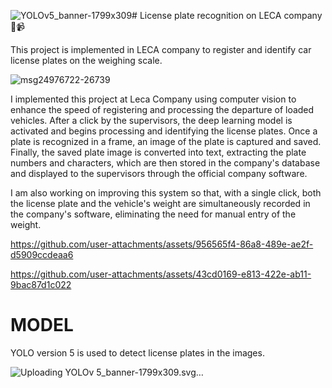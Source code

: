 ![YOLOv5_banner-1799x309](https://github.com/user-attachments/assets/d5e7c674-9c2e-4474-95d8-0cdb2b31c788)# License plate recognition on LECA company 🚚📹

This project is implemented in LECA company to register and identify car license plates on the weighing scale.


![msg24976722-26739](https://github.com/user-attachments/assets/bf9930f0-c34b-48b3-b29a-3d36fb4631f0)


I implemented this project at Leca Company using computer vision to enhance the speed of registering and processing the departure of loaded vehicles. After a click by the supervisors, the deep learning model is activated and begins processing and identifying the license plates. Once a plate is recognized in a frame, an image of the plate is captured and saved. Finally, the saved plate image is converted into text, extracting the plate numbers and characters, which are then stored in the company's database and displayed to the supervisors through the official company software.

I am also working on improving this system so that, with a single click, both the license plate and the vehicle's weight are simultaneously recorded in the company's software, eliminating the need for manual entry of the weight.



https://github.com/user-attachments/assets/956565f4-86a8-489e-ae2f-d5909ccdeaa6



https://github.com/user-attachments/assets/43cd0169-e813-422e-ab11-9bac87d1c022



# MODEL
YOLO version 5 is used to detect license plates in the images.

![Uploading YOLOv<?xml version="1.0" standalone="yes"?>
<svg xmlns="http://www.w3.org/2000/svg" width="1799" height="309">
<path style="fill:#ffffff; stroke:none;" d="M0 0L0 309L1799 309L1799 0L0 0z"/>
<path style="fill:#b9afad; stroke:none;" d="M983 19L989 15L983 19z"/>
<path style="fill:#ef4d2d; stroke:none;" d="M987 15C960.877 41.1231 932.645 66.231 908.286 94C891.29 113.376 880.01 137.907 880 164C879.991 186.328 883.813 206.622 895.615 226C938.862 297.008 1048.85 292.367 1086.03 218C1101.04 187.976 1100.92 152.439 1087.41 122C1083.53 113.249 1076.45 98.6594 1067.91 93.662C1062.36 90.4165 1046.41 106.371 1048.33 112C1051.13 120.252 1059.93 127.657 1063.69 136C1073.53 157.828 1072.39 183.735 1061.73 205C1031.16 265.993 942.986 264.205 913.785 203C909.261 193.518 906.499 182.502 906.039 172C904.261 131.376 934.753 106.247 961 80C968.906 72.0945 981.953 63.0384 986.972 53C990.512 45.9205 990.024 22.2065 987 15z"/>
<path style="fill:#f48873; stroke:none;" d="M988 15L988 52L989 52C989 41.3513 992.111 24.7977 988 15z"/>
<path style="fill:#b9afad; stroke:none;" d="M566 52L566 53L571 53L566 52z"/>
<path style="fill:#636363; stroke:none;" d="M571 52.4244C543.502 56.0455 519.836 65.3436 501.3 87C467.626 126.343 467.301 196.665 497.489 238C518.803 267.184 556.322 281.982 592 277.715C614.332 275.044 636.577 266.823 652.996 250.961C713.63 192.382 687.211 67.9023 600 53.7539C590.562 52.2227 580.529 51.1695 571 52.4244z"/>
<path style="fill:#b9afad; stroke:none;" d="M589 52L589 53L595 53L589 52M559 53L559 54L562 54L559 53M598 53L598 54L601 54L598 53z"/>
<path style="fill:#f48873; stroke:none;" d="M987 53L988 54L987 53z"/>
<path style="fill:#b9afad; stroke:none;" d="M554 54L554 55L557 55L554 54M604.667 54.3333L605.333 54.6667L604.667 54.3333z"/>
<path style="fill:#f48873; stroke:none;" d="M986 54L987 55L986 54z"/>
<path style="fill:#b9afad; stroke:none;" d="M454 55L455 56L454 55M550.667 55.3333L551.333 55.6667L550.667 55.3333M609 55L610 56L609 55z"/>
<path style="fill:#f48873; stroke:none;" d="M985 55L986 56L985 55z"/>
<path style="fill:#b9afad; stroke:none;" d="M258 56L259 57L258 56z"/>
<path style="fill:#636363; stroke:none;" d="M259 56L279.667 88L323 153L342.298 183L343 212L343 274L371 274L371 210L371.854 182L394.28 149L435.025 90L458 56C449.45 56 432.675 52.7658 425.184 57.0278C417.354 61.4834 411.285 76.5727 406.333 84C390.387 107.92 370.409 132.524 359 159C342.963 134.687 328.519 109.279 312.333 85C307.148 77.2226 301.05 61.7131 292.816 57.0278C285.132 52.6558 267.777 56 259 56z"/>
<path style="fill:#b9afad; stroke:none;" d="M293 56L294 57L293 56M424 56L425 57L424 56M547.667 56.3333L548.333 56.6667L547.667 56.3333M612.667 56.3333L613.333 56.6667L612.667 56.3333M721 56L721 275L858 275L858 274L722 274L722 121L722 77L721 56z"/>
<path style="fill:#636363; stroke:none;" d="M722 56L722 274L858 274L858 249L750 249L750 56L722 56z"/>
<path style="fill:#b9afad; stroke:none;" d="M750 56L750 249L751 249L751 113L751 74L750 56z"/>
<path style="fill:#f48873; stroke:none;" d="M984 56L985 57L984 56z"/>
<path style="fill:#b9afad; stroke:none;" d="M294 57L295 58L294 57M457 57L458 58L457 57M544 57L545 58L544 57M615.667 57.3333L616.333 57.6667L615.667 57.3333z"/>
<path style="fill:#f48873; stroke:none;" d="M983 57L984 58L983 57z"/>
<path style="fill:#b9afad; stroke:none;" d="M1025 57L1026 58L1025 57z"/>
<path style="fill:#f48873; stroke:none;" d="M1026.67 57.3333L1027.33 57.6667L1026.67 57.3333z"/>
<path style="fill:#b9afad; stroke:none;" d="M1028.67 57.3333L1029.33 57.6667L1028.67 57.3333M541 58L542 59L541 58M618 58L619 59L618 58z"/>
<path style="fill:#f48873; stroke:none;" d="M982 58L983 59L982 58z"/>
<path style="fill:#b9afad; stroke:none;" d="M1021 58L1022 59L1021 58z"/>
<path style="fill:#f48873; stroke:none;" d="M1022 58L1023 59L1022 58z"/>
<path style="fill:#ef4d2d; stroke:none;" d="M1023 58.5725C1005.84 63.4745 1014.03 90.3184 1031 85.1921C1048.26 79.9769 1040.53 53.5652 1023 58.5725z"/>
<path style="fill:#f48873; stroke:none;" d="M1031 58L1032 59L1031 58z"/>
<path style="fill:#b9afad; stroke:none;" d="M1032 58L1033 59L1032 58M260 59L261 60L260 59M295 59L296 60L295 59M422 59L423 60L422 59M539 59L540 60L539 59M621 59L622 60L621 59z"/>
<path style="fill:#f48873; stroke:none;" d="M981 59L982 60L981 59M1034 59L1035 60L1034 59z"/>
<path style="fill:#b9afad; stroke:none;" d="M296 60L297 61L296 60M455 60L456 61L455 60M536 60L537 61L536 60M623 60L624 61L623 60z"/>
<path style="fill:#f48873; stroke:none;" d="M980 60L981 61L980 60M1018 60L1019 61L1018 60z"/>
<path style="fill:#b9afad; stroke:none;" d="M454 61L455 62L454 61M534 61L535 62L534 61M625.667 61.3333L626.333 61.6667L625.667 61.3333z"/>
<path style="fill:#f48873; stroke:none;" d="M979 61L980 62L979 61M1017 61L1018 62L1017 61z"/>
<path style="fill:#b9afad; stroke:none;" d="M262 62L263 63L262 62M297 62L298 63L297 62M420 62L421 63L420 62M532 62L533 63L532 62M628 62L629 63L628 62z"/>
<path style="fill:#f48873; stroke:none;" d="M978 62L979 63L978 62M1016 62L1017 63L1016 62z"/>
<path style="fill:#b9afad; stroke:none;" d="M453 63L454 64L453 63M530 63L531 64L530 63M630 63L631 64L630 63z"/>
<path style="fill:#f48873; stroke:none;" d="M977 63L978 64L977 63M1015 63L1016 64L1015 63M1038 63L1039 64L1038 63z"/>
<path style="fill:#b9afad; stroke:none;" d="M452 64L453 65L452 64M528 64L529 65L528 64z"/>
<path style="fill:#f48873; stroke:none;" d="M976 64L977 65L976 64z"/>
<path style="fill:#b9afad; stroke:none;" d="M1039 64L1040 65L1039 64M264 65L265 66L264 65M299 65L300 66L299 65M418 65L419 66L418 65M526 65L527 66L526 65M633 65L634 66L633 65z"/>
<path style="fill:#f48873; stroke:none;" d="M975 65L976 66L975 65M1014 65L1015 66L1014 65z"/>
<path style="fill:#b9afad; stroke:none;" d="M525 66L526 67L525 66M635 66L636 67L635 66z"/>
<path style="fill:#f48873; stroke:none;" d="M974 66L975 67L974 66M1040.33 66.6667L1040.67 67.3333L1040.33 66.6667z"/>
<path style="fill:#b9afad; stroke:none;" d="M450 67L451 68L450 67M523 67L524 68L523 67M637 67L638 68L637 67z"/>
<path style="fill:#f48873; stroke:none;" d="M973 67L974 68L973 67z"/>
<path style="fill:#b9afad; stroke:none;" d="M1013 67L1014 68L1013 67M266 68L267 69L266 68M301 68L302 69L301 68M416 68L417 69L416 68M638 68L639 69L638 68z"/>
<path style="fill:#f48873; stroke:none;" d="M972 68L973 69L972 68M1013 68L1014 69L1013 68z"/>
<path style="fill:#b9afad; stroke:none;" d="M520 69L521 70L520 69M640 69L641 70L640 69z"/>
<path style="fill:#f48873; stroke:none;" d="M971 69L972 70L971 69z"/>
<path style="fill:#b9afad; stroke:none;" d="M415 70L416 71L415 70M448 70L449 71L448 70M519 70L520 71L519 70M641 70L642 71L641 70z"/>
<path style="fill:#f48873; stroke:none;" d="M970 70L971 71L970 70z"/>
<path style="fill:#b9afad; stroke:none;" d="M1041 70L1041 73L1042 73L1041 70M268 71L269 72L268 71M303 71L304 72L303 71M414 71L415 72L414 71M517 71L518 72L517 71z"/>
<path style="fill:#f48873; stroke:none;" d="M969 71L970 72L969 71z"/>
<path style="fill:#b9afad; stroke:none;" d="M1314 71L1314 85L1315 85L1314 71z"/>
<path style="fill:#636363; stroke:none;" d="M1315 71L1313.01 139L1312 178C1336.07 174.394 1356.5 161.531 1381 173.81C1410.37 188.529 1414.18 235.884 1383 251.623C1369.05 258.667 1349.82 257.685 1338 246.895C1334.11 243.336 1329.55 232.179 1324.79 230.788C1318.13 228.845 1305.71 236.447 1299 238C1302.16 268.8 1342.69 282.862 1369 279.715C1422.02 273.373 1450.89 214.17 1419.78 169C1411.77 157.377 1398.74 149.178 1385 146.211C1371 143.189 1354.34 143.261 1341 149L1341 97L1425 97L1425 71L1315 71z"/>
<path style="fill:#b9afad; stroke:none;" d="M516 72L517 73L516 72M644 72L645 73L644 72z"/>
<path style="fill:#f48873; stroke:none;" d="M968 72L969 73L968 72z"/>
<path style="fill:#b9afad; stroke:none;" d="M413 73L414 74L413 73M446 73L447 74L446 73M515 73L516 74L515 73M645 73L646 74L645 73z"/>
<path style="fill:#f48873; stroke:none;" d="M967 73L968 74L967 73z"/>
<path style="fill:#b9afad; stroke:none;" d="M270 74L271 75L270 74M305 74L306 75L305 74M412 74L413 75L412 74M445 74L446 75L445 74z"/>
<path style="fill:#f48873; stroke:none;" d="M966 74L967 75L966 74z"/>
<path style="fill:#b9afad; stroke:none;" d="M271 75L272 76L271 75z"/>
<path style="fill:#f48873; stroke:none;" d="M965 75L966 76L965 75M1013 75L1014 76L1013 75z"/>
<path style="fill:#b9afad; stroke:none;" d="M306 76L307 77L306 76M411 76L412 77L411 76M444 76L445 77L444 76M511 76L512 77L511 76M649 76L650 77L649 76z"/>
<path style="fill:#f48873; stroke:none;" d="M964 76L965 77L964 76M1040 76L1041 77L1040 76z"/>
<path style="fill:#b9afad; stroke:none;" d="M272 77L273 78L272 77M307 77L308 78L307 77M410 77L411 78L410 77M443 77L444 78L443 77M510 77L511 78L510 77M568 77L568 78L572 78L568 77z"/>
<path style="fill:#ffffff; stroke:none;" d="M572 77.4252C552.307 80.1058 533.911 88.6656 521.761 105C511.751 118.457 508.46 134.703 506.831 151C502.595 193.365 515.942 241.045 563 251.575C572.075 253.606 582.758 253.912 592 252.711C687.131 240.348 671.932 63.8221 572 77.4252z"/>
<path style="fill:#b9afad; stroke:none;" d="M590 77L590 78L593 78L590 77M650 77L651 78L650 77z"/>
<path style="fill:#f48873; stroke:none;" d="M963 77L964 78L963 77z"/>
<path style="fill:#b9afad; stroke:none;" d="M273 78L274 79L273 78M509 78L510 79L509 78M563.667 78.3333L564.333 78.6667L563.667 78.3333M596.667 78.3333L597.333 78.6667L596.667 78.3333M651 78L652 79L651 78z"/>
<path style="fill:#f48873; stroke:none;" d="M962 78L963 79L962 78M1014 78L1015 79L1014 78M1039 78L1040 79L1039 78z"/>
<path style="fill:#b9afad; stroke:none;" d="M308 79L309 80L308 79M409 79L410 80L409 79M508 79L509 80L508 79M559.667 79.3333L560.333 79.6667L559.667 79.3333M600.667 79.3333L601.333 79.6667L600.667 79.3333M652 79L653 80L652 79z"/>
<path style="fill:#f48873; stroke:none;" d="M961 79L962 80L961 79M1015 79L1016 80L1015 79z"/>
<path style="fill:#b9afad; stroke:none;" d="M274 80L275 81L274 80M309 80L310 81L309 80M408 80L409 81L408 80M441 80L442 81L441 80M507 80L508 81L507 80M556 80L557 81L556 80M604 80L605 81L604 80M653 80L654 81L653 80z"/>
<path style="fill:#f48873; stroke:none;" d="M960 80L961 81L960 80M1038 80L1039 81L1038 80z"/>
<path style="fill:#b9afad; stroke:none;" d="M275 81L276 82L275 81M506 81L507 82L506 81M553 81L554 82L553 81M607 81L608 82L607 81M654 81L655 82L654 81z"/>
<path style="fill:#f48873; stroke:none;" d="M959 81L960 82L959 81z"/>
<path style="fill:#b9afad; stroke:none;" d="M1016 81L1017 82L1016 81z"/>
<path style="fill:#f48873; stroke:none;" d="M1037 81L1038 82L1037 81z"/>
<path style="fill:#b9afad; stroke:none;" d="M310 82L311 83L310 82M407 82L408 83L407 82M505 82L506 83L505 82M550.667 82.3333L551.333 82.6667L550.667 82.3333M609 82L610 83L609 82M655 82L656 83L655 82z"/>
<path style="fill:#f48873; stroke:none;" d="M958 82L959 83L958 82z"/>
<path style="fill:#b9afad; stroke:none;" d="M1017 82L1018 83L1017 82z"/>
<path style="fill:#f48873; stroke:none;" d="M1036 82L1037 83L1036 82z"/>
<path style="fill:#b9afad; stroke:none;" d="M276 83L277 84L276 83M311 83L312 84L311 83M406 83L407 84L406 83M439 83L440 84L439 83M504 83L505 84L504 83M548 83L549 84L548 83M611 83L612 84L611 83M656 83L657 84L656 83z"/>
<path style="fill:#f48873; stroke:none;" d="M957 83L958 84L957 83z"/>
<path style="fill:#b9afad; stroke:none;" d="M1035 83L1036 84L1035 83M277 84L278 85L277 84M503 84L504 85L503 84M546 84L547 85L546 84M613 84L614 85L613 84M657 84L658 85L657 84z"/>
<path style="fill:#f48873; stroke:none;" d="M956 84L957 85L956 84z"/>
<path style="fill:#b9afad; stroke:none;" d="M1020 84L1021 85L1020 84z"/>
<path style="fill:#f48873; stroke:none;" d="M1033 84L1034 85L1033 84z"/>
<path style="fill:#b9afad; stroke:none;" d="M312 85L313 86L312 85M405 85L406 86L405 85M502 85L503 86L502 85M544 85L545 86L544 85M615 85L616 86L615 85M658 85L659 86L658 85z"/>
<path style="fill:#f48873; stroke:none;" d="M955 85L956 86L955 85M1023.67 85.3333L1024.33 85.6667L1023.67 85.3333M1030 85L1031 86L1030 85z"/>
<path style="fill:#b9afad; stroke:none;" d="M1031 85L1032 86L1031 85M278 86L279 87L278 86M313 86L314 87L313 86M404 86L405 87L404 86M437 86L438 87L437 86M617 86L618 87L617 86z"/>
<path style="fill:#f48873; stroke:none;" d="M954 86L955 87L954 86z"/>
<path style="fill:#b9afad; stroke:none;" d="M1314.33 86.6667L1314.67 87.3333L1314.33 86.6667M279 87L280 88L279 87M436 87L437 88L436 87M541 87L542 88L541 87M619 87L620 88L619 87z"/>
<path style="fill:#f48873; stroke:none;" d="M953 87L954 88L953 87z"/>
<path style="fill:#b9afad; stroke:none;" d="M314 88L315 89L314 88M403 88L404 89L403 88M539 88L540 89L539 88M620 88L621 89L620 88z"/>
<path style="fill:#f48873; stroke:none;" d="M952 88L953 89L952 88z"/>
<path style="fill:#b9afad; stroke:none;" d="M280 89L281 90L280 89M402 89L403 90L402 89M435 89L436 90L435 89M499 89L500 90L499 89M538 89L539 90L538 89M622 89L623 90L622 89M661 89L662 90L661 89z"/>
<path style="fill:#f48873; stroke:none;" d="M951 89L952 90L951 89z"/>
<path style="fill:#b9afad; stroke:none;" d="M281 90L282 91L281 90M434 90L435 91L434 90M498 90L499 91L498 90M623 90L624 91L623 90M662 90L663 91L662 90z"/>
<path style="fill:#f48873; stroke:none;" d="M950 90L951 91L950 90z"/>
<path style="fill:#b9afad; stroke:none;" d="M316 91L317 92L316 91M401 91L402 92L401 91M535 91L536 92L535 91z"/>
<path style="fill:#f48873; stroke:none;" d="M949 91L950 92L949 91M1065 91L1066 92L1065 91z"/>
<path style="fill:#b9afad; stroke:none;" d="M282 92L283 93L282 92M534 92L535 93L534 92M626 92L627 93L626 92z"/>
<path style="fill:#f48873; stroke:none;" d="M948 92L949 93L948 92z"/>
<path style="fill:#b9afad; stroke:none;" d="M283 93L284 94L283 93M432 93L433 94L432 93M496 93L497 94L496 93M627 93L628 94L627 93M664 93L665 94L664 93z"/>
<path style="fill:#f48873; stroke:none;" d="M947 93L948 94L947 93z"/>
<path style="fill:#b9afad; stroke:none;" d="M318 94L319 95L318 94M399 94L400 95L399 94M495 94L496 95L495 94M531 94L532 95L531 94M628 94L629 95L628 94z"/>
<path style="fill:#f48873; stroke:none;" d="M946 94L947 95L946 94z"/>
<path style="fill:#b9afad; stroke:none;" d="M284 95L285 96L284 95M530 95L531 96L530 95z"/>
<path style="fill:#f48873; stroke:none;" d="M945 95L946 96L945 95z"/>
<path style="fill:#b9afad; stroke:none;" d="M285 96L286 97L285 96M430 96L431 97L430 96M494 96L495 97L494 96M529 96L530 97L529 96M666 96L667 97L666 96z"/>
<path style="fill:#f48873; stroke:none;" d="M906 96L907 97L906 96M944 96L945 97L944 96z"/>
<path style="fill:#b9afad; stroke:none;" d="M320 97L321 98L320 97M397 97L398 98L397 97M493 97L494 98L493 97M528 97L529 98L528 97z"/>
<path style="fill:#f48873; stroke:none;" d="M905 97L906 98L905 97M943 97L944 98L943 97M1071 97L1072 98L1071 97z"/>
<path style="fill:#b9afad; stroke:none;" d="M1341 97L1341 115L1342 115L1341 97M286 98L287 99L286 98M527 98L528 99L527 98M667 98L668 99L667 98z"/>
<path style="fill:#f48873; stroke:none;" d="M904 98L905 99L904 98M942 98L943 99L942 98M1072 98L1073 99L1072 98z"/>
<path style="fill:#b9afad; stroke:none;" d="M287 99L288 100L287 99M428 99L429 100L428 99M492 99L493 100L492 99M526 99L527 100L526 99M668 99L669 100L668 99M903 99L904 100L903 99z"/>
<path style="fill:#f48873; stroke:none;" d="M941 99L942 100L941 99z"/>
<path style="fill:#b9afad; stroke:none;" d="M1073 99L1074 100L1073 99M322 100L323 101L322 100M395 100L396 101L395 100M427 100L428 101L427 100M525 100L526 101L525 100M634 100L635 101L634 100z"/>
<path style="fill:#f48873; stroke:none;" d="M940 100L941 101L940 100z"/>
<path style="fill:#b9afad; stroke:none;" d="M288 101L289 102L288 101M524 101L525 102L524 101M635 101L636 102L635 101M669 101L670 102L669 101z"/>
<path style="fill:#f48873; stroke:none;" d="M939 101L940 102L939 101z"/>
<path style="fill:#b9afad; stroke:none;" d="M289 102L290 103L289 102M323 102L324 103L323 102M426 102L427 103L426 102M490 102L491 103L490 102M523 102L524 103L523 102M636 102L637 103L636 102z"/>
<path style="fill:#f48873; stroke:none;" d="M901 102L902 103L901 102M938 102L939 103L938 102M1075 102L1076 103L1075 102z"/>
<path style="fill:#b9afad; stroke:none;" d="M324 103L325 104L324 103M393 103L394 104L393 103M425 103L426 104L425 103M670 103L671 104L670 103M900 103L901 104L900 103z"/>
<path style="fill:#f48873; stroke:none;" d="M937 103L938 104L937 103M1076 103L1077 104L1076 103z"/>
<path style="fill:#b9afad; stroke:none;" d="M290 104L291 105L290 104M489 104L490 105L489 104z"/>
<path style="fill:#f48873; stroke:none;" d="M936 104L937 105L936 104z"/>
<path style="fill:#b9afad; stroke:none;" d="M291 105L292 106L291 105M325 105L326 106L325 105M521 105L522 106L521 105M638 105L639 106L638 105M671 105L672 106L671 105z"/>
<path style="fill:#f48873; stroke:none;" d="M935 105L936 106L935 105z"/>
<path style="fill:#b9afad; stroke:none;" d="M326 106L327 107L326 106M391 106L392 107L391 106M423 106L424 107L423 106M488 106L489 107L488 106M520 106L521 107L520 106M639 106L640 107L639 106z"/>
<path style="fill:#f48873; stroke:none;" d="M898 106L899 107L898 106M934 106L935 107L934 106M1078 106L1079 107L1078 106z"/>
<path style="fill:#b9afad; stroke:none;" d="M292 107L293 108L292 107M672 107L673 108L672 107z"/>
<path style="fill:#f48873; stroke:none;" d="M933 107L934 108L933 107z"/>
<path style="fill:#b9afad; stroke:none;" d="M1079 107L1080 108L1079 107M293 108L294 109L293 108M327 108L328 109L327 108M487 108L488 109L487 108M519 108L520 109L519 108M640 108L641 109L640 108z"/>
<path style="fill:#f48873; stroke:none;" d="M932 108L933 109L932 108z"/>
<path style="fill:#b9afad; stroke:none;" d="M328 109L329 110L328 109M389 109L390 110L389 109M421 109L422 110L421 109M518 109L519 110L518 109M641 109L642 110L641 109M673 109L674 110L673 109z"/>
<path style="fill:#f48873; stroke:none;" d="M896 109L897 110L896 109M931 109L932 110L931 109M1080 109L1081 110L1080 109z"/>
<path style="fill:#b9afad; stroke:none;" d="M294 110L295 111L294 110M486 110L487 111L486 110z"/>
<path style="fill:#f48873; stroke:none;" d="M930 110L931 111L930 110z"/>
<path style="fill:#b9afad; stroke:none;" d="M1046 110L1047 111L1046 110M295 111L296 112L295 111M329 111L330 112L329 111M517 111L518 112L517 111M642 111L643 112L642 111M674 111L675 112L674 111z"/>
<path style="fill:#f48873; stroke:none;" d="M929 111L930 112L929 111M1047 111L1048 112L1047 111z"/>
<path style="fill:#b9afad; stroke:none;" d="M1313 111L1313 134L1314 134L1313 111M330 112L331 113L330 112M387 112L388 113L387 112M419 112L420 113L419 112M894 112L895 113L894 112z"/>
<path style="fill:#f48873; stroke:none;" d="M928 112L929 113L928 112M1082 112L1083 113L1082 112z"/>
<path style="fill:#b9afad; stroke:none;" d="M296 113L297 114L296 113M418 113L419 114L418 113M485 113L486 114L485 113M516 113L517 114L516 113M643 113L644 114L643 113M675.333 113.667L675.667 114.333L675.333 113.667z"/>
<path style="fill:#f48873; stroke:none;" d="M927 113L928 114L927 113z"/>
<path style="fill:#b9afad; stroke:none;" d="M297 114L298 115L297 114M331 114L332 115L331 114M386 114L387 115L386 114M644 114L645 115L644 114z"/>
<path style="fill:#f48873; stroke:none;" d="M893 114L894 115L893 114M926 114L927 115L926 114M1083 114L1084 115L1083 114z"/>
<path style="fill:#b9afad; stroke:none;" d="M385 115L386 116L385 115M417 115L418 116L417 115M484.333 115.667L484.667 116.333L484.333 115.667M515 115L516 116L515 115M298 116L299 117L298 116M416 116L417 117L416 116M645.333 116.667L645.667 117.333L645.333 116.667M676 116L677 117L676 116z"/>
<path style="fill:#f48873; stroke:none;" d="M892 116L893 117L892 116z"/>
<path style="fill:#b9afad; stroke:none;" d="M1051 116L1052 117L1051 116z"/>
<path style="fill:#f48873; stroke:none;" d="M1084 116L1085 117L1084 116z"/>
<path style="fill:#b9afad; stroke:none;" d="M299 117L300 118L299 117M333 117L334 118L333 117M384 117L385 118L384 117M514 117L515 118L514 117z"/>
<path style="fill:#f48873; stroke:none;" d="M1052 117L1053 118L1052 117z"/>
<path style="fill:#b9afad; stroke:none;" d="M334 118L335 119L334 118M383 118L384 119L383 118M483 118L484 119L483 118M677.333 118.667L677.667 119.333L677.333 118.667z"/>
<path style="fill:#f48873; stroke:none;" d="M923 118L924 119L923 118M1053 118L1054 119L1053 118z"/>
<path style="fill:#b9afad; stroke:none;" d="M300 119L301 120L300 119M414 119L415 120L414 119M513 119L514 120L513 119M646 119L647 120L646 119M890 119L891 120L890 119z"/>
<path style="fill:#f48873; stroke:none;" d="M922 119L923 120L922 119z"/>
<path style="fill:#b9afad; stroke:none;" d="M1086 119L1087 120L1086 119M301 120L302 121L301 120M335 120L336 121L335 120M382 120L383 121L382 120z"/>
<path style="fill:#f48873; stroke:none;" d="M890 120L891 121L890 120z"/>
<path style="fill:#b9afad; stroke:none;" d="M1054 120L1055 121L1054 120M381 121L382 122L381 121M482 121L483 122L482 121M647.333 121.667L647.667 122.333L647.333 121.667M678.333 121.667L678.667 122.333L678.333 121.667z"/>
<path style="fill:#f48873; stroke:none;" d="M1055 121L1056 122L1055 121z"/>
<path style="fill:#b9afad; stroke:none;" d="M302 122L303 123L302 122M412 122L413 123L412 122M512 122L513 123L512 122z"/>
<path style="fill:#f48873; stroke:none;" d="M889 122L890 123L889 122M920 122L921 123L920 122M1087 122L1088 123L1087 122z"/>
<path style="fill:#b9afad; stroke:none;" d="M303 123L304 124L303 123M337 123L338 124L337 123M380 123L381 124L380 123M648.333 123.667L648.667 124.333L648.333 123.667M379 124L380 125L379 124M481.333 124.667L481.667 125.333L481.333 124.667M679.333 124.667L679.667 125.333L679.333 124.667z"/>
<path style="fill:#f48873; stroke:none;" d="M888 124L889 125L888 124M1057 124L1058 125L1057 124M1088 124L1089 125L1088 124z"/>
<path style="fill:#b9afad; stroke:none;" d="M304 125L305 126L304 125M338 125L339 126L338 125M410 125L411 126L410 125M511 125L512 126L511 125z"/>
<path style="fill:#f48873; stroke:none;" d="M918 125L919 126L918 125z"/>
<path style="fill:#b9afad; stroke:none;" d="M305 126L306 127L305 126M339 126L340 127L339 126M378 126L379 127L378 126M409 126L410 127L409 126M649 126L650 127L649 126M887 126L888 127L887 126z"/>
<path style="fill:#f48873; stroke:none;" d="M1089 126L1090 127L1089 126z"/>
<path style="fill:#b9afad; stroke:none;" d="M917 127L918 128L917 127z"/>
<path style="fill:#f48873; stroke:none;" d="M1059 127L1060 128L1059 127z"/>
<path style="fill:#b9afad; stroke:none;" d="M306 128L307 129L306 128M340 128L341 129L340 128M408 128L409 129L408 128M480.333 128.667L480.667 129.333L480.333 128.667M510 128L511 129L510 128M680 128L681 129L680 128M1090 128L1091 129L1090 128M307 129L308 130L307 129M376 129L377 130L376 129M407 129L408 130L407 129M650.333 129.667L650.667 130.333L650.333 129.667z"/>
<path style="fill:#f48873; stroke:none;" d="M886 129L887 130L886 129M1060 129L1061 130L1060 129M1090 129L1091 130L1090 129M915 130L916 131L915 130z"/>
<path style="fill:#b9afad; stroke:none;" d="M308 131L309 132L308 131M342 131L343 132L342 131M509.333 131.667L509.667 132.333L509.333 131.667M681.333 131.667L681.667 132.333L681.333 131.667M885 131L886 132L885 131z"/>
<path style="fill:#f48873; stroke:none;" d="M1061 131L1062 132L1061 131M1091.33 131.667L1091.67 132.333L1091.33 131.667z"/>
<path style="fill:#b9afad; stroke:none;" d="M309 132L310 133L309 132M374 132L375 133L374 132M405 132L406 133L405 132M479.333 132.667L479.667 133.333L479.333 132.667M651.333 132.667L651.667 133.333L651.333 132.667z"/>
<path style="fill:#f48873; stroke:none;" d="M885 132L886 133L885 132M914 132L915 133L914 132z"/>
<path style="fill:#b9afad; stroke:none;" d="M343 133L344 134L343 133z"/>
<path style="fill:#f48873; stroke:none;" d="M1062 133L1063 134L1062 133z"/>
<path style="fill:#b9afad; stroke:none;" d="M310 134L311 135L310 134M344 134L345 135L344 134M373 134L374 135L373 134M884 134L885 135L884 134z"/>
<path style="fill:#f48873; stroke:none;" d="M913 134L914 135L913 134M1092.33 134.667L1092.67 135.333L1092.33 134.667z"/>
<path style="fill:#b9afad; stroke:none;" d="M311 135L312 136L311 135M372 135L373 136L372 135M403 135L404 136L403 135z"/>
<path style="fill:#f48873; stroke:none;" d="M884 135L885 136L884 135z"/>
<path style="fill:#b9afad; stroke:none;" d="M913 135L914 136L913 135z"/>
<path style="fill:#f48873; stroke:none;" d="M1063 135L1064 136L1063 135z"/>
<path style="fill:#b9afad; stroke:none;" d="M345 136L346 137L345 136M478 136L478 139L479 139L478 136M508.333 136.667L508.667 137.333L508.333 136.667M652 136L652 139L653 139L652 136M682.333 136.667L682.667 137.333L682.333 136.667M312 137L313 138L312 137M371 137L372 138L371 137M883 137L884 138L883 137M912 137L913 138L912 137z"/>
<path style="fill:#f48873; stroke:none;" d="M1064 137L1065 138L1064 137z"/>
<path style="fill:#b9afad; stroke:none;" d="M1093 137L1094 138L1093 137M313 138L314 139L313 138M401 138L402 139L401 138z"/>
<path style="fill:#f48873; stroke:none;" d="M883 138L884 139L883 138z"/>
<path style="fill:#b9afad; stroke:none;" d="M1064 138L1065 139L1064 138z"/>
<path style="fill:#f48873; stroke:none;" d="M1093 138L1094 139L1093 138z"/>
<path style="fill:#b9afad; stroke:none;" d="M347 139L348 140L347 139M400 139L401 140L400 139z"/>
<path style="fill:#f48873; stroke:none;" d="M911 139L912 140L911 139z"/>
<path style="fill:#636363; stroke:none;" d="M1146 139L1202 277L1230.35 274.972L1235.2 265L1245.42 239L1271 174L1284 139C1277.61 139 1262.93 136.249 1257.65 140.028C1251.34 144.541 1247.88 162.752 1245.34 170C1236.94 193.979 1229.55 221.923 1217 244C1207.34 218.968 1196.99 194.16 1187.68 169C1185.07 161.957 1181.49 144.421 1175.35 140.028C1169.6 135.914 1152.99 139 1146 139z"/>
<path style="fill:#b9afad; stroke:none;" d="M1256.33 139.667L1256.67 140.333L1256.33 139.667M1284 139L1285 140L1284 139M314 140L315 141L314 140M369 140L370 141L369 140z"/>
<path style="fill:#f48873; stroke:none;" d="M1065 140L1066 141L1065 140z"/>
<path style="fill:#b9afad; stroke:none;" d="M1146 140L1147 141L1146 140M1176 140L1177 141L1176 140M315 141L316 142L315 141M348 141L349 142L348 141M399 141L400 142L399 141M507 141L507 144L508 144L507 141M653 141L653 144L654 144L653 141M683 141L683 144L684 144L683 141M882 141L883 142L882 141z"/>
<path style="fill:#f48873; stroke:none;" d="M1094.33 141.667L1094.67 142.333L1094.33 141.667z"/>
<path style="fill:#b9afad; stroke:none;" d="M368 142L369 143L368 142M398 142L399 143L398 142M477 142L477 146L478 146L477 142z"/>
<path style="fill:#f48873; stroke:none;" d="M882 142L883 143L882 142M910 142L911 143L910 142z"/>
<path style="fill:#b9afad; stroke:none;" d="M1147 142L1148 143L1147 142M1177 142L1178 143L1177 142M1255 142L1256 143L1255 142M1283 142L1284 143L1283 142M316 143L317 144L316 143M367 143L368 144L367 143z"/>
<path style="fill:#f48873; stroke:none;" d="M1066 143L1067 144L1066 143z"/>
<path style="fill:#b9afad; stroke:none;" d="M317 144L318 145L317 144M350 144L351 145L350 144M1066 144L1067 145L1066 144M1282 144L1283 145L1282 144M1340 144L1340 148L1341 148L1340 144M1358 144L1358 145L1365 145L1358 144M1372 144L1372 145L1378 145L1372 144M366 145L367 146L366 145M396 145L397 146L396 145M881 145L882 146L881 145z"/>
<path style="fill:#f48873; stroke:none;" d="M909 145L910 146L909 145z"/>
<path style="fill:#b9afad; stroke:none;" d="M1095 145L1096 146L1095 145M1148 145L1149 146L1148 145M1178 145L1179 146L1178 145M1254 145L1255 146L1254 145M1351 145L1351 146L1354 146L1351 145M1381 145L1381 146L1384 146L1381 145M318 146L319 147L318 146M351 146L352 147L351 146z"/>
<path style="fill:#f48873; stroke:none;" d="M881.333 146.667L881.667 147.333L881.333 146.667z"/>
<path style="fill:#b9afad; stroke:none;" d="M909 146L910 147L909 146z"/>
<path style="fill:#f48873; stroke:none;" d="M1067.33 146.667L1067.67 147.333L1067.33 146.667M1095 146L1096 147L1095 146z"/>
<path style="fill:#b9afad; stroke:none;" d="M1347.67 146.333L1348.33 146.667L1347.67 146.333M1386.67 146.333L1387.33 146.667L1386.67 146.333M319 147L320 148L319 147M365 147L366 148L365 147M1149 147L1150 148L1149 147M1179.33 147.667L1179.67 148.333L1179.33 147.667M1253.33 147.667L1253.67 148.333L1253.33 147.667M1281 147L1282 148L1281 147M1343.67 147.333L1344.33 147.667L1343.67 147.333M1390 147L1391 148L1390 147M352 148L353 149L352 148M364 148L365 149L364 148M394 148L395 149L394 148M506 148L506 154L507 154L506 148M654 148L654 152L655 152L654 148M684 148L684 154L685 154L684 148z"/>
<path style="fill:#f48873; stroke:none;" d="M908.333 148.667L908.667 149.333L908.333 148.667z"/>
<path style="fill:#b9afad; stroke:none;" d="M1341 148L1342 149L1341 148M1392.67 148.333L1393.33 148.667L1392.67 148.333M320 149L321 150L320 149M353 149L354 150L353 149M1280.33 149.667L1280.67 150.333L1280.33 149.667M1395 149L1396 150L1395 149M321 150L322 151L321 150M363 150L364 151L363 150M476 150L476 157L477 157L476 150M908 150L909 151L908 150z"/>
<path style="fill:#f48873; stroke:none;" d="M1068.33 150.667L1068.67 151.333L1068.33 150.667z"/>
<path style="fill:#b9afad; stroke:none;" d="M1096 150L1097 151L1096 150M1150 150L1151 151L1150 150M1180 150L1181 151L1180 150M1252 150L1253 151L1252 150M1397 150L1398 151L1397 150M354 151L355 152L354 151M392 151L393 152L392 151M880 151L881 152L880 151z"/>
<path style="fill:#f48873; stroke:none;" d="M1096.33 151.667L1096.67 152.333L1096.33 151.667z"/>
<path style="fill:#b9afad; stroke:none;" d="M1399 151L1400 152L1399 151M322 152L323 153L322 152M362 152L363 153L362 152M391 152L392 153L391 152z"/>
<path style="fill:#f48873; stroke:none;" d="M880 152L880 155L881 155L880 152z"/>
<path style="fill:#b9afad; stroke:none;" d="M1068 152L1069 153L1068 152M1151 152L1152 153L1151 152M1181.33 152.667L1181.67 153.333L1181.33 152.667M1279 152L1280 153L1279 152M1401 152L1402 153L1401 152M323 153L324 154L323 153M355 153L356 154L355 153M361 153L362 154L361 153z"/>
<path style="fill:#f48873; stroke:none;" d="M907 153L907 156L908 156L907 153z"/>
<path style="fill:#b9afad; stroke:none;" d="M1251 153L1252 154L1251 153M1403 153L1404 154L1403 153M390 154L391 155L390 154M1278.33 154.667L1278.67 155.333L1278.33 154.667M1404 154L1405 155L1404 154M324 155L325 156L324 155M356 155L357 156L356 155M360 155L361 156L360 155M389 155L390 156L389 155M1152 155L1153 156L1152 155M1182 155L1183 156L1182 155M1250.33 155.667L1250.67 156.333L1250.33 155.667M1406 155L1407 156L1406 155M325 156L326 157L325 156M357 156L358 157L357 156z"/>
<path style="fill:#f48873; stroke:none;" d="M1069.33 156.667L1069.67 157.333L1069.33 156.667z"/>
<path style="fill:#b9afad; stroke:none;" d="M1407 156L1408 157L1407 156M359 157L360 158L359 157M1097.33 157.667L1097.67 158.333L1097.33 157.667M1153 157L1154 158L1153 157M1277 157L1278 158L1277 157M326 158L327 159L326 158M358 158L359 159L358 158M387 158L388 159L387 158M1069.33 158.667L1069.67 159.333L1069.33 158.667M1183 158L1184 159L1183 158M1249 158L1250 159L1249 158M1312 158L1312 177L1313 177L1312 158M327 159L328 160L327 159M655 159L655 172L656 172L655 159M879.333 159.667L879.667 160.333L879.333 159.667z"/>
<path style="fill:#f48873; stroke:none;" d="M906 159L906 164L907 164L906 159M1097 159L1097 165L1098 165L1097 159z"/>
<path style="fill:#b9afad; stroke:none;" d="M1154.33 159.667L1154.67 160.333L1154.33 159.667M1276.33 159.667L1276.67 160.333L1276.33 159.667M1411 159L1412 160L1411 159M1184 160L1185 161L1184 160M1412 160L1413 161L1412 160M385 161L386 162L385 161z"/>
<path style="fill:#f48873; stroke:none;" d="M879 161L879 177L880 177L879 161z"/>
<path style="fill:#b9afad; stroke:none;" d="M1248 161L1249 162L1248 161M1413 161L1414 162L1413 161M329 162L330 163L329 162M505 162L505 172L506 172L505 162M1155 162L1156 163L1155 162M1275 162L1276 163L1275 162M1414 162L1415 163L1414 162M1185 163L1186 164L1185 163M1247.33 163.667L1247.67 164.333L1247.33 163.667M1415 163L1416 164L1415 163M383 164L384 165L383 164M906 164L906 173L907 173L906 164M1156.33 164.667L1156.67 165.333L1156.33 164.667M1416 164L1417 165L1416 164M331 165L332 166L331 165M382 165L383 166L382 165M1186 165L1187 166L1186 165M1274 165L1275 166L1274 165z"/>
<path style="fill:#f48873; stroke:none;" d="M1070 166L1070 172L1071 172L1070 166z"/>
<path style="fill:#b9afad; stroke:none;" d="M1246 166L1247 167L1246 166M381 167L382 168L381 167M1157 167L1158 168L1157 167M1273 167L1274 168L1273 167M1418 167L1419 168L1418 167M333 168L334 169L333 168M380 168L381 169L380 168M1187 168L1188 169L1187 168M1350 168L1350 169L1361 169L1350 168M1419 168L1420 169L1419 168M1158.33 169.667L1158.67 170.333L1158.33 169.667M1245 169L1246 170L1245 169M1343 169L1343 170L1346 170L1343 169M1366.67 169.333L1367.33 169.667L1366.67 169.333M1188.33 170.667L1188.67 171.333L1188.33 170.667M1272 170L1273 171L1272 170M1338.67 170.333L1339.33 170.667L1338.67 170.333M1370 170L1370 171L1373 171L1370 170M335 171L336 172L335 171M378 171L379 172L378 171z"/>
<path style="fill:#f48873; stroke:none;" d="M1097 171L1097 177L1098 177L1097 171z"/>
<path style="fill:#b9afad; stroke:none;" d="M1244.33 171.667L1244.67 172.333L1244.33 171.667M1333.67 171.333L1334.33 171.667L1333.67 171.333M1374.67 171.333L1375.33 171.667L1374.67 171.333M1421 171L1422 172L1421 171M1159 172L1160 173L1159 172M1271 172L1272 173L1271 172M1329.67 172.333L1330.33 172.667L1329.67 172.333M1377.67 172.333L1378.33 172.667L1377.67 172.333z"/>
<path style="fill:#f48873; stroke:none;" d="M906 173L906 177L907 177L906 173z"/>
<path style="fill:#b9afad; stroke:none;" d="M1189 173L1190 174L1189 173M1326 173L1327 174L1326 173M1380 173L1381 174L1380 173M1422 173L1423 174L1422 173M337 174L338 175L337 174M376 174L377 175L376 174M1160 174L1161 175L1160 174M1243.33 174.667L1243.67 175.333L1243.33 174.667M1323 174L1324 175L1323 174M1382 174L1383 175L1382 174M1190.33 175.667L1190.67 176.333L1190.33 175.667M1270 175L1271 176L1270 175M1320.67 175.333L1321.33 175.667L1320.67 175.333M1384 175L1385 176L1384 175M1423 175L1424 176L1423 175M1318 176L1319 177L1318 176M1385 176L1386 177L1385 176M339 177L340 178L339 177M374 177L375 178L374 177M684 177L684 182L685 182L684 177M879 177L879 180L880 180L879 177M1097.33 177.667L1097.67 178.333L1097.33 177.667M1161 177L1162 178L1161 177M1242 177L1243 178L1242 177M1269.33 177.667L1269.67 178.333L1269.33 177.667M1315 177L1316 178L1315 177M1387 177L1388 178L1387 177M1424 177L1425 178L1424 177M373 178L374 179L373 178M476 178L476 183L477 183L476 178M1069 178L1070 179L1069 178M1191 178L1192 179L1191 178M1312.67 178.333L1313.33 178.667L1312.67 178.333M1388 178L1389 179L1388 178z"/>
<path style="fill:#f48873; stroke:none;" d="M1069 179L1069 182L1070 182L1069 179z"/>
<path style="fill:#b9afad; stroke:none;" d="M1162 179L1163 180L1162 179M1425 179L1426 180L1425 179M341 180L342 181L341 180M372 180L373 181L372 180M654 180L654 184L655 184L654 180M1241 180L1242 181L1241 180M1268 180L1269 181L1268 180M1391 180L1392 181L1391 180M371 181L371 274L372 274L372 210L371 181M506 181L506 185L507 185L506 181M907 181L908 182L907 181M1192 181L1193 182L1192 181M1392 181L1393 182L1392 181M1426 181L1427 182L1426 181M342 182L342 275L371 275L371 274L343 274L343 210L342 182z"/>
<path style="fill:#f48873; stroke:none;" d="M907.333 182.667L907.667 183.333L907.333 182.667z"/>
<path style="fill:#b9afad; stroke:none;" d="M1163 182L1164 183L1163 182M1240.33 182.667L1240.67 183.333L1240.33 182.667M1267.33 182.667L1267.67 183.333L1267.33 182.667M1393 182L1394 183L1393 182z"/>
<path style="fill:#f48873; stroke:none;" d="M880 183L880 186L881 186L880 183M1096.33 183.667L1096.67 184.333L1096.33 183.667z"/>
<path style="fill:#b9afad; stroke:none;" d="M1193 183L1194 184L1193 183M1394 183L1395 184L1394 183M1427.33 183.667L1427.67 184.333L1427.33 183.667M1068 184L1069 185L1068 184M1164 184L1165 185L1164 184M1395 184L1396 185L1395 184z"/>
<path style="fill:#f48873; stroke:none;" d="M1068.33 185.667L1068.67 186.333L1068.33 185.667z"/>
<path style="fill:#b9afad; stroke:none;" d="M1096 185L1097 186L1096 185M1239 185L1240 186L1239 185M1266 185L1267 186L1266 185M683 186L683 190L684 190L683 186M880 186L881 187L880 186M908 186L909 187L908 186M1165.33 186.667L1165.67 187.333L1165.33 186.667M1194 186L1195 187L1194 186M1428.33 186.667L1428.67 187.333L1428.33 186.667M477 187L477 190L478 190L477 187M653 187L653 190L654 190L653 187z"/>
<path style="fill:#f48873; stroke:none;" d="M908.333 187.667L908.667 188.333L908.333 187.667z"/>
<path style="fill:#b9afad; stroke:none;" d="M1397 187L1398 188L1397 187M1195 188L1196 189L1195 188M1238 188L1239 189L1238 188M1265 188L1266 189L1265 188M1398 188L1399 189L1398 188M507.333 189.667L507.667 190.333L507.333 189.667z"/>
<path style="fill:#f48873; stroke:none;" d="M881.333 189.667L881.667 190.333L881.333 189.667M1067.33 189.667L1067.67 190.333L1067.33 189.667M1095.33 189.667L1095.67 190.333L1095.33 189.667z"/>
<path style="fill:#b9afad; stroke:none;" d="M1166 189L1167 190L1166 189M1429.33 189.667L1429.67 190.333L1429.33 189.667M909 190L910 191L909 190M1237.33 190.667L1237.67 191.333L1237.33 190.667M1264 190L1265 191L1264 190M1399 190L1400 191L1399 190M881 191L882 192L881 191z"/>
<path style="fill:#f48873; stroke:none;" d="M909 191L910 192L909 191z"/>
<path style="fill:#b9afad; stroke:none;" d="M1095 191L1096 192L1095 191M1167.33 191.667L1167.67 192.333L1167.33 191.667M1196 191L1197 192L1196 191M682 192L682 195L683 195L682 192M1066 192L1067 193L1066 192M1400 192L1401 193L1400 192M478.333 193.667L478.667 194.333L478.333 193.667M652.333 193.667L652.667 194.333L652.333 193.667z"/>
<path style="fill:#f48873; stroke:none;" d="M1066 193L1067 194L1066 193z"/>
<path style="fill:#b9afad; stroke:none;" d="M1197 193L1198 194L1197 193M1236 193L1237 194L1236 193M1263 193L1264 194L1263 193M1430.33 193.667L1430.67 194.333L1430.33 193.667M508.333 194.667L508.667 195.333L508.333 194.667z"/>
<path style="fill:#f48873; stroke:none;" d="M882 194L883 195L882 194M910 194L911 195L910 194M1094 194L1095 195L1094 194z"/>
<path style="fill:#b9afad; stroke:none;" d="M1168 194L1169 195L1168 194M1401.33 194.667L1401.67 195.333L1401.33 194.667M882 195L883 196L882 195M1065 195L1066 196L1065 195M1094 195L1095 196L1094 195M1262 195L1263 196L1262 195z"/>
<path style="fill:#f48873; stroke:none;" d="M1065 196L1066 197L1065 196z"/>
<path style="fill:#b9afad; stroke:none;" d="M1169.33 196.667L1169.67 197.333L1169.33 196.667M1198 196L1199 197L1198 196M1235 196L1236 197L1235 196M479.333 197.667L479.667 198.333L479.333 197.667M651.333 197.667L651.667 198.333L651.333 197.667M681.333 197.667L681.667 198.333L681.333 197.667z"/>
<path style="fill:#f48873; stroke:none;" d="M911 197L912 198L911 197z"/>
<path style="fill:#b9afad; stroke:none;" d="M1402.33 197.667L1402.67 198.333L1402.33 197.667M509.333 198.667L509.667 199.333L509.333 198.667z"/>
<path style="fill:#f48873; stroke:none;" d="M883 198L884 199L883 198z"/>
<path style="fill:#b9afad; stroke:none;" d="M1064 198L1065 199L1064 198z"/>
<path style="fill:#f48873; stroke:none;" d="M1093 198L1094 199L1093 198z"/>
<path style="fill:#b9afad; stroke:none;" d="M1199.33 198.667L1199.67 199.333L1199.33 198.667M1234.33 198.667L1234.67 199.333L1234.33 198.667M1261 198L1262 199L1261 198M1431 198L1431 201L1432 201L1431 198z"/>
<path style="fill:#f48873; stroke:none;" d="M912.333 199.667L912.667 200.333L912.333 199.667z"/>
<path style="fill:#b9afad; stroke:none;" d="M1093 199L1094 200L1093 199M1170 199L1171 200L1170 199M1260.33 200.667L1260.67 201.333L1260.33 200.667M480.333 201.667L480.667 202.333L480.333 201.667M650 201L651 202L650 201M680.333 201.667L680.667 202.333L680.333 201.667z"/>
<path style="fill:#f48873; stroke:none;" d="M884 201L885 202L884 201M1063 201L1064 202L1063 201M1092 201L1093 202L1092 201z"/>
<path style="fill:#b9afad; stroke:none;" d="M1171 201L1172 202L1171 201M1200 201L1201 202L1200 201M1233 201L1234 202L1233 201M1403 201L1403 204L1404 204L1403 201M510 202L511 203L510 202M884 202L885 203L884 202z"/>
<path style="fill:#f48873; stroke:none;" d="M913 202L914 203L913 202z"/>
<path style="fill:#b9afad; stroke:none;" d="M1092 202L1093 203L1092 202z"/>
<path style="fill:#f48873; stroke:none;" d="M1062 203L1063 204L1062 203z"/>
<path style="fill:#b9afad; stroke:none;" d="M1259 203L1260 204L1259 203M481.333 204.667L481.667 205.333L481.333 204.667M649 204L650 205L649 204z"/>
<path style="fill:#f48873; stroke:none;" d="M885 204L886 205L885 204M914 204L915 205L914 204M1091 204L1092 205L1091 204z"/>
<path style="fill:#b9afad; stroke:none;" d="M1172 204L1173 205L1172 204M1201 204L1202 205L1201 204M1232 204L1233 205L1232 204M511 205L512 206L511 205M679.333 205.667L679.667 206.333L679.333 205.667M885 205L886 206L885 205z"/>
<path style="fill:#f48873; stroke:none;" d="M1061 205L1062 206L1061 205z"/>
<path style="fill:#b9afad; stroke:none;" d="M1091 205L1092 206L1091 205M1258.33 205.667L1258.67 206.333L1258.33 205.667z"/>
<path style="fill:#f48873; stroke:none;" d="M915 206L916 207L915 206z"/>
<path style="fill:#b9afad; stroke:none;" d="M1173 206L1174 207L1173 206M1202 206L1203 207L1202 206M1231.33 206.667L1231.67 207.333L1231.33 206.667M482.333 207.667L482.667 208.333L482.333 207.667M512.333 207.667L512.667 208.333L512.333 207.667M648 207L649 208L648 207z"/>
<path style="fill:#f48873; stroke:none;" d="M886 207L887 208L886 207M1060 207L1061 208L1060 207M1090 207L1091 208L1090 207z"/>
<path style="fill:#b9afad; stroke:none;" d="M678.333 208.667L678.667 209.333L678.333 208.667z"/>
<path style="fill:#f48873; stroke:none;" d="M916 208L917 209L916 208z"/>
<path style="fill:#b9afad; stroke:none;" d="M1090 208L1091 209L1090 208M1257 208L1258 209L1257 208M1404 208L1404 219L1405 219L1404 208M1432 208L1432 216L1433 216L1432 208M647 209L648 210L647 209z"/>
<path style="fill:#f48873; stroke:none;" d="M887 209L888 210L887 209z"/>
<path style="fill:#b9afad; stroke:none;" d="M917 209L918 210L917 209z"/>
<path style="fill:#f48873; stroke:none;" d="M1059 209L1060 210L1059 209z"/>
<path style="fill:#b9afad; stroke:none;" d="M1174 209L1175 210L1174 209M1203 209L1204 210L1203 209M1230 209L1231 210L1230 209M483.333 210.667L483.667 211.333L483.333 210.667M513 210L514 211L513 210M887 210L888 211L887 210M1058 210L1059 211L1058 210z"/>
<path style="fill:#f48873; stroke:none;" d="M1089 210L1090 211L1089 210z"/>
<path style="fill:#b9afad; stroke:none;" d="M1256.33 210.667L1256.67 211.333L1256.33 210.667M646.333 211.667L646.667 212.333L646.333 211.667M677.333 211.667L677.667 212.333L677.333 211.667z"/>
<path style="fill:#f48873; stroke:none;" d="M918 211L919 212L918 211z"/>
<path style="fill:#b9afad; stroke:none;" d="M1175 211L1176 212L1175 211M1204 211L1205 212L1204 211M514 212L515 213L514 212z"/>
<path style="fill:#f48873; stroke:none;" d="M888 212L889 213L888 212M1057 212L1058 213L1057 212M1088 212L1089 213L1088 212z"/>
<path style="fill:#b9afad; stroke:none;" d="M1229 212L1230 213L1229 212M484 213L485 214L484 213z"/>
<path style="fill:#f48873; stroke:none;" d="M919 213L920 214L919 213z"/>
<path style="fill:#b9afad; stroke:none;" d="M1176.33 213.667L1176.67 214.333L1176.33 213.667M1255 213L1256 214L1255 213M515 214L516 215L515 214M645 214L646 215L645 214M676 214L677 215L676 214z"/>
<path style="fill:#f48873; stroke:none;" d="M889 214L890 215L889 214M920 214L921 215L920 214M1087 214L1088 215L1087 214z"/>
<path style="fill:#b9afad; stroke:none;" d="M1205 214L1206 215L1205 214M1228.33 214.667L1228.67 215.333L1228.33 214.667M485.333 215.667L485.667 216.333L485.333 215.667z"/>
<path style="fill:#f48873; stroke:none;" d="M1055 215L1056 216L1055 215z"/>
<path style="fill:#b9afad; stroke:none;" d="M1087 215L1088 216L1087 215M516 216L517 217L516 216M675.333 216.667L675.667 217.333L675.333 216.667z"/>
<path style="fill:#f48873; stroke:none;" d="M890 216L891 217L890 216z"/>
<path style="fill:#b9afad; stroke:none;" d="M1177 216L1178 217L1177 216M1206.33 216.667L1206.67 217.333L1206.33 216.667M1254 216L1255 217L1254 216M643 217L644 218L643 217z"/>
<path style="fill:#f48873; stroke:none;" d="M922 217L923 218L922 217z"/>
<path style="fill:#b9afad; stroke:none;" d="M1086 217L1087 218L1086 217M1227 217L1228 218L1227 217M486 218L487 219L486 218M517 218L518 219L517 218z"/>
<path style="fill:#f48873; stroke:none;" d="M891 218L892 219L891 218z"/>
<path style="fill:#b9afad; stroke:none;" d="M923 218L924 219L923 218z"/>
<path style="fill:#f48873; stroke:none;" d="M1053 218L1054 219L1053 218z"/>
<path style="fill:#b9afad; stroke:none;" d="M1253 218L1254 219L1253 218M642 219L643 220L642 219M674 219L675 220L674 219z"/>
<path style="fill:#f48873; stroke:none;" d="M1052 219L1053 220L1052 219z"/>
<path style="fill:#b9afad; stroke:none;" d="M1085 219L1086 220L1085 219M1178 219L1179 220L1178 219M1207 219L1208 220L1207 219M487 220L488 221L487 220z"/>
<path style="fill:#f48873; stroke:none;" d="M892 220L893 221L892 220z"/>
<path style="fill:#b9afad; stroke:none;" d="M1051 220L1052 221L1051 220z"/>
<path style="fill:#f48873; stroke:none;" d="M1084 220L1085 221L1084 220z"/>
<path style="fill:#b9afad; stroke:none;" d="M1226 220L1227 221L1226 220M519 221L520 222L519 221M641 221L642 222L641 221M673 221L674 222L673 221z"/>
<path style="fill:#f48873; stroke:none;" d="M925 221L926 222L925 221z"/>
<path style="fill:#b9afad; stroke:none;" d="M1179 221L1180 222L1179 221M1208.33 221.667L1208.67 222.333L1208.33 221.667M1252 221L1253 222L1252 221M488 222L489 223L488 222M640 222L641 223L640 222z"/>
<path style="fill:#f48873; stroke:none;" d="M893 222L894 223L893 222M926 222L927 223L926 222M1083 222L1084 223L1083 222z"/>
<path style="fill:#b9afad; stroke:none;" d="M1225.33 222.667L1225.67 223.333L1225.33 222.667M1431 222L1431 225L1432 225L1431 222M672 223L673 224L672 223z"/>
<path style="fill:#f48873; stroke:none;" d="M927 223L928 224L927 223z"/>
<path style="fill:#b9afad; stroke:none;" d="M1180.33 223.667L1180.67 224.333L1180.33 223.667M1251 223L1252 224L1251 223M1403.33 223.667L1403.67 224.333L1403.33 223.667M489 224L490 225L489 224M521 224L522 225L521 224M894 224L895 225L894 224z"/>
<path style="fill:#f48873; stroke:none;" d="M928 224L929 225L928 224M1048 224L1049 225L1048 224M1082 224L1083 225L1082 224z"/>
<path style="fill:#b9afad; stroke:none;" d="M1209 224L1210 225L1209 224M522 225L523 226L522 225M638 225L639 226L638 225M671 225L672 226L671 225z"/>
<path style="fill:#f48873; stroke:none;" d="M895 225L896 226L895 225M929 225L930 226L929 225M1047 225L1048 226L1047 225z"/>
<path style="fill:#b9afad; stroke:none;" d="M1224 225L1225 226L1224 225M637 226L638 227L637 226z"/>
<path style="fill:#f48873; stroke:none;" d="M930 226L931 227L930 226M1046 226L1047 227L1046 226z"/>
<path style="fill:#b9afad; stroke:none;" d="M1181 226L1182 227L1181 226M1250 226L1251 227L1250 226M670 227L671 228L670 227z"/>
<path style="fill:#f48873; stroke:none;" d="M896 227L897 228L896 227M931 227L932 228L931 227M1045 227L1046 228L1045 227M1080 227L1081 228L1080 227z"/>
<path style="fill:#b9afad; stroke:none;" d="M1210 227L1211 228L1210 227M1402.33 227.667L1402.67 228.333L1402.33 227.667M491 228L492 229L491 228M524 228L525 229L524 228z"/>
<path style="fill:#f48873; stroke:none;" d="M932 228L933 229L932 228M1044 228L1045 229L1044 228z"/>
<path style="fill:#b9afad; stroke:none;" d="M1182 228L1183 229L1182 228M1223 228L1224 229L1223 228M1249.33 228.667L1249.67 229.333L1249.33 228.667M1430.33 228.667L1430.67 229.333L1430.33 228.667M525 229L526 230L525 229M669 229L670 230L669 229z"/>
<path style="fill:#f48873; stroke:none;" d="M933 229L934 230L933 229M1043 229L1044 230L1043 229z"/>
<path style="fill:#b9afad; stroke:none;" d="M1211 229L1212 230L1211 229M1324 229L1324 230L1327 231L1324 229M492 230L493 231L492 230M526 230L527 231L526 230M634 230L635 231L634 230z"/>
<path style="fill:#f48873; stroke:none;" d="M898 230L899 231L898 230M934 230L935 231L934 230M1078 230L1079 231L1078 230z"/>
<path style="fill:#b9afad; stroke:none;" d="M1222.33 230.667L1222.67 231.333L1222.33 230.667M1322 230L1323 231L1322 230M1401.33 230.667L1401.67 231.333L1401.33 230.667M493 231L494 232L493 231M527 231L528 232L527 231M633 231L634 232L633 231z"/>
<path style="fill:#f48873; stroke:none;" d="M899 231L900 232L899 231M935 231L936 232L935 231z"/>
<path style="fill:#b9afad; stroke:none;" d="M1183 231L1184 232L1183 231M1248 231L1249 232L1248 231M1319 231L1320 232L1319 231M1327.33 231.667L1327.67 232.333L1327.33 231.667M528 232L529 233L528 232M632 232L633 233L632 232M667 232L668 233L667 232M1039 232L1040 233L1039 232M1212 232L1213 233L1212 232M1316 232L1317 233L1316 232M1429 232L1430 233L1429 232M494 233L495 234L494 233M529 233L530 234L529 233M631 233L632 234L631 233M900 233L901 234L900 233M938 233L939 234L938 233z"/>
<path style="fill:#f48873; stroke:none;" d="M1038 233L1039 234L1038 233z"/>
<path style="fill:#b9afad; stroke:none;" d="M1076 233L1077 234L1076 233M1184 233L1185 234L1184 233M1221 233L1222 234L1221 233M1247.33 233.667L1247.67 234.333L1247.33 233.667M1313 233L1314 234L1313 233M1400 233L1401 234L1400 233M530 234L531 235L530 234M630 234L631 235L630 234M666 234L667 235L666 234z"/>
<path style="fill:#f48873; stroke:none;" d="M901 234L902 235L901 234M939 234L940 235L939 234M1075 234L1076 235L1075 234z"/>
<path style="fill:#b9afad; stroke:none;" d="M1213 234L1214 235L1213 234M1310 234L1311 235L1310 234M1328 234L1329 235L1328 234M531 235L532 236L531 235M629 235L630 236L629 235M665 235L666 236L665 235z"/>
<path style="fill:#f48873; stroke:none;" d="M902 235L903 236L902 235z"/>
<path style="fill:#b9afad; stroke:none;" d="M1035 235L1036 236L1035 235M1307 235L1308 236L1307 235M1399 235L1400 236L1399 235M1428 235L1429 236L1428 235M496 236L497 237L496 236M532 236L533 237L532 236z"/>
<path style="fill:#f48873; stroke:none;" d="M942 236L943 237L942 236M1034 236L1035 237L1034 236z"/>
<path style="fill:#b9afad; stroke:none;" d="M1185 236L1186 237L1185 236M1220 236L1221 237L1220 236M1246 236L1247 237L1246 236M1304 236L1305 237L1304 236M1329 236L1330 237L1329 236M664 237L665 238L664 237M1032 237L1033 238L1032 237M1214 237L1215 238L1214 237M1301 237L1302 238L1301 237M1427.33 237.667L1427.67 238.333L1427.33 237.667M663 238L664 239L663 238M904 238L905 239L904 238z"/>
<path style="fill:#f48873; stroke:none;" d="M945 238L946 239L945 238M1031 238L1032 239L1031 238M1072 238L1073 239L1072 238z"/>
<path style="fill:#b9afad; stroke:none;" d="M1186 238L1187 239L1186 238M1219.33 238.667L1219.67 239.333L1219.33 238.667M1245.33 238.667L1245.67 239.333L1245.33 238.667M1298 238L1298 241L1299 241L1298 238M1330 238L1331 239L1330 238M1397 238L1398 239L1397 238M498 239L499 240L498 239M536 239L537 240L536 239M624 239L625 240L624 239z"/>
<path style="fill:#f48873; stroke:none;" d="M905 239L906 240L905 239z"/>
<path style="fill:#b9afad; stroke:none;" d="M947 239L948 240L947 239z"/>
<path style="fill:#f48873; stroke:none;" d="M1029 239L1030 240L1029 239M1071 239L1072 240L1071 239z"/>
<path style="fill:#b9afad; stroke:none;" d="M1215.33 239.667L1215.67 240.333L1215.33 239.667M1331 239L1332 240L1331 239M499 240L500 241L499 240M537 240L538 241L537 240M623 240L624 241L623 240z"/>
<path style="fill:#f48873; stroke:none;" d="M906 240L907 241L906 240M1027 240L1028 241L1027 240M1070 240L1071 241L1070 240z"/>
<path style="fill:#b9afad; stroke:none;" d="M1426 240L1427 241L1426 240M500 241L501 242L500 241M539 241L540 242L539 241M621 241L622 242L621 241M661 241L662 242L661 241z"/>
<path style="fill:#f48873; stroke:none;" d="M907 241L908 242L907 241M950 241L951 242L950 241z"/>
<path style="fill:#b9afad; stroke:none;" d="M1025 241L1026 242L1025 241z"/>
<path style="fill:#f48873; stroke:none;" d="M1069 241L1070 242L1069 241z"/>
<path style="fill:#b9afad; stroke:none;" d="M1187 241L1188 242L1187 241M1218 241L1219 242L1218 241M1244 241L1245 242L1244 241M1332 241L1333 242L1332 241M1395 241L1396 242L1395 241M540 242L541 243L540 242M620 242L621 243L620 242M660 242L661 243L660 242z"/>
<path style="fill:#f48873; stroke:none;" d="M952 242L953 243L952 242z"/>
<path style="fill:#b9afad; stroke:none;" d="M1023 242L1024 243L1023 242M1216 242L1217 243L1216 242M1299 242L1300 243L1299 242M1333 242L1334 243L1333 242M1394 242L1395 243L1394 242M1425 242L1426 243L1425 242M542 243L543 244L542 243M618 243L619 244L618 243M659 243L660 244L659 243z"/>
<path style="fill:#f48873; stroke:none;" d="M954 243L955 244L954 243z"/>
<path style="fill:#b9afad; stroke:none;" d="M955 243L956 244L955 243z"/>
<path style="fill:#f48873; stroke:none;" d="M1021 243L1022 244L1021 243z"/>
<path style="fill:#b9afad; stroke:none;" d="M1188 243L1189 244L1188 243M1217 243L1218 244L1217 243M1334 243L1335 244L1334 243M502 244L503 245L502 244M617 244L618 245L617 244M957 244L958 245L957 244z"/>
<path style="fill:#f48873; stroke:none;" d="M1019 244L1020 245L1019 244z"/>
<path style="fill:#b9afad; stroke:none;" d="M1243 244L1244 245L1243 244M1300 244L1301 245L1300 244M1424 244L1425 245L1424 244M503 245L504 246L503 245M545 245L546 246L545 245M615 245L616 246L615 245z"/>
<path style="fill:#f48873; stroke:none;" d="M959 245L960 246L959 245z"/>
<path style="fill:#b9afad; stroke:none;" d="M960 245L961 246L960 245M1016 245L1017 246L1016 245z"/>
<path style="fill:#f48873; stroke:none;" d="M1017 245L1018 246L1017 245z"/>
<path style="fill:#b9afad; stroke:none;" d="M1189.33 245.667L1189.67 246.333L1189.33 245.667M504 246L505 247L504 246M547 246L548 247L547 246M613 246L614 247L613 246z"/>
<path style="fill:#f48873; stroke:none;" d="M962 246L963 247L962 246z"/>
<path style="fill:#b9afad; stroke:none;" d="M963 246L964 247L963 246M1013 246L1014 247L1013 246z"/>
<path style="fill:#f48873; stroke:none;" d="M1014 246L1015 247L1014 246z"/>
<path style="fill:#b9afad; stroke:none;" d="M1242 246L1243 247L1242 246M1301 246L1302 247L1301 246M1390 246L1391 247L1390 246M1423 246L1424 247L1423 246M505 247L506 248L505 247M549 247L550 248L549 247M611 247L612 248L611 247z"/>
<path style="fill:#f48873; stroke:none;" d="M965 247L966 248L965 247z"/>
<path style="fill:#b9afad; stroke:none;" d="M966 247L967 248L966 247z"/>
<path style="fill:#f48873; stroke:none;" d="M1010.67 247.333L1011.33 247.667L1010.67 247.333z"/>
<path style="fill:#b9afad; stroke:none;" d="M1389 247L1390 248L1389 247M506 248L507 249L506 248M552 248L553 249L552 248M608 248L609 249L608 248M655 248L656 249L655 248z"/>
<path style="fill:#f48873; stroke:none;" d="M914 248L915 249L914 248M969 248L970 249L969 248z"/>
<path style="fill:#b9afad; stroke:none;" d="M970 248L971 249L970 248M1006 248L1007 249L1006 248z"/>
<path style="fill:#f48873; stroke:none;" d="M1007 248L1008 249L1007 248z"/>
<path style="fill:#b9afad; stroke:none;" d="M1190 248L1191 249L1190 248M1302 248L1303 249L1302 248M1339 248L1340 249L1339 248M1388 248L1389 249L1388 248M507 249L508 250L507 249M554.667 249.333L555.333 249.667L554.667 249.333M606 249L607 250L606 249M654 249L655 250L654 249z"/>
<path style="fill:#f48873; stroke:none;" d="M915 249L916 250L915 249M973 249L973 250L976 250L973 249z"/>
<path style="fill:#b9afad; stroke:none;" d="M976 249L977 250L976 249M1000 249L1001 250L1000 249z"/>
<path style="fill:#f48873; stroke:none;" d="M1001.67 249.333L1002.33 249.667L1001.67 249.333M1061 249L1062 250L1061 249z"/>
<path style="fill:#b9afad; stroke:none;" d="M1241 249L1242 250L1241 249M1340 249L1341 250L1340 249M1386 249L1387 250L1386 249M1421 249L1422 250L1421 249M508 250L509 251L508 250M557.667 250.333L558.333 250.667L557.667 250.333M602.667 250.333L603.333 250.667L602.667 250.333M653 250L654 251L653 250z"/>
<path style="fill:#f48873; stroke:none;" d="M916 250L917 251L916 250M980 250L980 251L996 251L980 250M1060 250L1061 251L1060 250z"/>
<path style="fill:#b9afad; stroke:none;" d="M1191.33 250.667L1191.67 251.333L1191.33 250.667M1303 250L1304 251L1303 250M1342 250L1343 251L1342 250M1385 250L1386 251L1385 250M509 251L510 252L509 251M561.667 251.333L562.333 251.667L561.667 251.333M598.667 251.333L599.333 251.667L598.667 251.333z"/>
<path style="fill:#f48873; stroke:none;" d="M917 251L918 252L917 251M1059 251L1060 252L1059 251z"/>
<path style="fill:#b9afad; stroke:none;" d="M1240 251L1241 252L1240 251M1344 251L1345 252L1344 251M1383 251L1384 252L1383 251M510 252L511 253L510 252M565 252L565 253L568 253L565 252M593 252L593 253L596 253L593 252z"/>
<path style="fill:#f48873; stroke:none;" d="M918 252L919 253L918 252z"/>
<path style="fill:#b9afad; stroke:none;" d="M1058 252L1059 253L1058 252M1346 252L1347 253L1346 252M1380.67 252.333L1381.33 252.667L1380.67 252.333M1419 252L1420 253L1419 252M511 253L512 254L511 253M572 253L572 254L589 254L572 253M1192 253L1193 254L1192 253M1305 253L1306 254L1305 253M1348 253L1349 254L1348 253M1378 253L1379 254L1378 253M1418 253L1419 254L1418 253z"/>
<path style="fill:#f48873; stroke:none;" d="M921 254L922 255L921 254z"/>
<path style="fill:#b9afad; stroke:none;" d="M1239 254L1240 255L1239 254M1351.67 254.333L1352.33 254.667L1351.67 254.333M1374.67 254.333L1375.33 254.667L1374.67 254.333M647 255L648 256L647 255z"/>
<path style="fill:#f48873; stroke:none;" d="M922 255L923 256L922 255M1054 255L1055 256L1054 255z"/>
<path style="fill:#b9afad; stroke:none;" d="M1193 255L1194 256L1193 255M1356 255L1356 256L1360 256L1356 255M1366 255L1367 256L1366 255M1368 255L1368 256L1372 256L1368 255M515 256L516 257L515 256M646 256L647 257L646 256M923 256L924 257L923 256M1053 256L1054 257L1053 256M1238.33 256.667L1238.67 257.333L1238.33 256.667M1307 256L1308 257L1307 256M516 257L517 258L516 257z"/>
<path style="fill:#f48873; stroke:none;" d="M925 257L926 258L925 257z"/>
<path style="fill:#b9afad; stroke:none;" d="M1308 257L1309 258L1308 257M1415 257L1416 258L1415 257M643 258L644 259L643 258z"/>
<path style="fill:#f48873; stroke:none;" d="M926 258L927 259L926 258M1050 258L1051 259L1050 258z"/>
<path style="fill:#b9afad; stroke:none;" d="M1194 258L1195 259L1194 258M1309 258L1310 259L1309 258M1414 258L1415 259L1414 258M519 259L520 260L519 259M642 259L643 260L642 259M1237 259L1238 260L1237 259M1413 259L1414 260L1413 259M520 260L521 261L520 260z"/>
<path style="fill:#f48873; stroke:none;" d="M929 260L930 261L929 260M1047 260L1048 261L1047 260z"/>
<path style="fill:#b9afad; stroke:none;" d="M1195 260L1196 261L1195 260M1412 260L1413 261L1412 260M522 261L523 262L522 261M639 261L640 262L639 261z"/>
<path style="fill:#f48873; stroke:none;" d="M931 261L932 262L931 261M1045 261L1046 262L1045 261z"/>
<path style="fill:#b9afad; stroke:none;" d="M1236.33 261.667L1236.67 262.333L1236.33 261.667M1411 261L1412 262L1411 261M523 262L524 263L523 262M637 262L638 263L637 262M932 262L933 263L932 262M1044 262L1045 263L1044 262M525 263L526 264L525 263M636 263L637 264L636 263z"/>
<path style="fill:#f48873; stroke:none;" d="M934 263L935 264L934 263M1042 263L1043 264L1042 263z"/>
<path style="fill:#b9afad; stroke:none;" d="M1196 263L1197 264L1196 263M634 264L635 265L634 264z"/>
<path style="fill:#f48873; stroke:none;" d="M936 264L937 265L936 264M1040 264L1041 265L1040 264z"/>
<path style="fill:#b9afad; stroke:none;" d="M1235 264L1236 265L1235 264M1315 264L1316 265L1315 264M1407 264L1408 265L1407 264M528 265L529 266L528 265M632 265L633 266L632 265z"/>
<path style="fill:#f48873; stroke:none;" d="M938 265L939 266L938 265M1038 265L1039 266L1038 265z"/>
<path style="fill:#b9afad; stroke:none;" d="M1197 265L1198 266L1197 265M1316 265L1317 266L1316 265M1406 265L1407 266L1406 265M530 266L531 267L530 266M630 266L631 267L630 266z"/>
<path style="fill:#f48873; stroke:none;" d="M940 266L941 267L940 266M1036 266L1037 267L1036 266z"/>
<path style="fill:#b9afad; stroke:none;" d="M1234.33 266.667L1234.67 267.333L1234.33 266.667M532 267L533 268L532 267M628 267L629 268L628 267z"/>
<path style="fill:#f48873; stroke:none;" d="M942 267L943 268L942 267M1034 267L1035 268L1034 267z"/>
<path style="fill:#b9afad; stroke:none;" d="M1319 267L1320 268L1319 267M1403 267L1404 268L1403 267M534 268L535 269L534 268M626 268L627 269L626 268z"/>
<path style="fill:#f48873; stroke:none;" d="M944 268L945 269L944 268M1032 268L1033 269L1032 268z"/>
<path style="fill:#b9afad; stroke:none;" d="M1198 268L1199 269L1198 268M1320 268L1321 269L1320 268M1402 268L1403 269L1402 268M536 269L537 270L536 269M624 269L625 270L624 269M946 269L947 270L946 269z"/>
<path style="fill:#f48873; stroke:none;" d="M1029.67 269.333L1030.33 269.667L1029.67 269.333z"/>
<path style="fill:#b9afad; stroke:none;" d="M1233 269L1234 270L1233 269M1400 269L1401 270L1400 269M539 270L540 271L539 270z"/>
<path style="fill:#f48873; stroke:none;" d="M949 270L950 271L949 270M1027 270L1028 271L1027 270z"/>
<path style="fill:#b9afad; stroke:none;" d="M1199.33 270.667L1199.67 271.333L1199.33 270.667M1323 270L1324 271L1323 270M1398 270L1399 271L1398 270M541 271L542 272L541 271M619 271L620 272L619 271M858 271L859 272L858 271M951 271L952 272L951 271z"/>
<path style="fill:#f48873; stroke:none;" d="M952 271L953 272L952 271M1024 271L1025 272L1024 271z"/>
<path style="fill:#b9afad; stroke:none;" d="M1025 271L1026 272L1025 271M1325 271L1326 272L1325 271M1397 271L1398 272L1397 271M544 272L545 273L544 272M616 272L617 273L616 272M954 272L955 273L954 272z"/>
<path style="fill:#f48873; stroke:none;" d="M955 272L956 273L955 272M1021 272L1022 273L1021 272z"/>
<path style="fill:#b9afad; stroke:none;" d="M1022 272L1023 273L1022 272M1200.33 272.667L1200.67 273.333L1200.33 272.667M1232 272L1233 273L1232 272M1327 272L1328 273L1327 272M1395 272L1396 273L1395 272M547 273L548 274L547 273M613 273L614 274L613 273M957 273L958 274L957 273z"/>
<path style="fill:#f48873; stroke:none;" d="M958 273L959 274L958 273M1018 273L1019 274L1018 273z"/>
<path style="fill:#b9afad; stroke:none;" d="M1329 273L1330 274L1329 273M1393 273L1394 274L1393 273M550.667 274.333L551.333 274.667L550.667 274.333M609.667 274.333L610.333 274.667L609.667 274.333M961 274L962 275L961 274z"/>
<path style="fill:#f48873; stroke:none;" d="M962 274L963 275L962 274M1014 274L1015 275L1014 274z"/>
<path style="fill:#b9afad; stroke:none;" d="M1015 274L1016 275L1015 274M1231 274L1232 275L1231 274M1331 274L1332 275L1331 274M1390 274L1391 275L1390 274M554.667 275.333L555.333 275.667L554.667 275.333M605.667 275.333L606.333 275.667L605.667 275.333M965 275L966 276L965 275z"/>
<path style="fill:#f48873; stroke:none;" d="M966.667 275.333L967.333 275.667L966.667 275.333M1009.67 275.333L1010.33 275.667L1009.67 275.333z"/>
<path style="fill:#b9afad; stroke:none;" d="M1011 275L1012 276L1011 275M1201 275L1202 276L1201 275M1333.67 275.333L1334.33 275.667L1333.67 275.333M1388 275L1389 276L1388 275M558 276L558 277L561 277L558 276M600 276L600 277L603 277L600 276M971 276L972 277L971 276z"/>
<path style="fill:#f48873; stroke:none;" d="M972 276L972 277L975 277L972 276M1003.67 276.333L1004.33 276.667L1003.67 276.333z"/>
<path style="fill:#b9afad; stroke:none;" d="M1005 276L1006 277L1005 276M1203 276L1203 277L1231 277L1203 276M1336 276L1337 277L1336 276M1385 276L1386 277L1385 276M564 277L564 278L568 278L564 277M593 277L593 278L597 278L593 277M978.667 277.333L979.333 277.667L978.667 277.333z"/>
<path style="fill:#f48873; stroke:none;" d="M980 277L980 278L997 278L980 277z"/>
<path style="fill:#b9afad; stroke:none;" d="M997.667 277.333L998.333 277.667L997.667 277.333M1339.67 277.333L1340.33 277.667L1339.67 277.333M1381.67 277.333L1382.33 277.667L1381.67 277.333M575 278L575 279L586 279L575 278M1343.67 278.333L1344.33 278.667L1343.67 278.333M1377.67 278.333L1378.33 278.667L1377.67 278.333M1348 279L1348 280L1351 280L1348 279M1370 279L1370 280L1374 280L1370 279z"/>
</svg>
5_banner-1799x309.svg…]()

